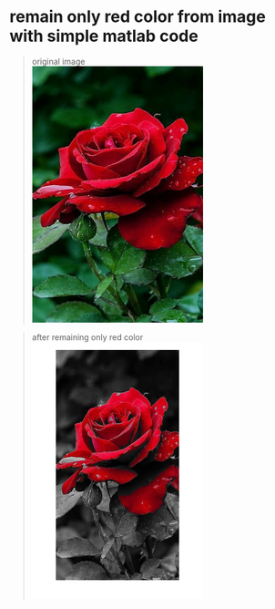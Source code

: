 remain only red color from image with simple matlab code
====================================================

> original image     
<img src="/rose.jpg" width="300px" height="450px" title="original" alt="original image"></img><br/>


> after remaining only red color   
<img src="/remain_red.jpg" width="300px" height="450px" title="remain only red" alt="remain only red image"></img><br/>
